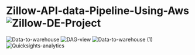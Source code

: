 # Zillow-API-data-Pipeline-Using-Aws![Zillow-DE-Project](https://github.com/user-attachments/assets/f087f642-dec2-4205-a3a2-0018a058d9d4)
![Data-to-warehouse](https://github.com/user-attachments/assets/d3ba7d9a-93f9-48a4-ab03-ca35f0563874)
![DAG-view](https://github.com/user-attachments/assets/863af9da-92d9-403d-85f7-80df59758350)
![Data-to-warehouse (1)](https://github.com/user-attachments/assets/f0802db0-b685-471a-a51e-08697de7bcf4)
![Quicksights-analytics](https://github.com/user-attachments/assets/a788808a-0f18-4f17-b6e6-e60985697a32)

